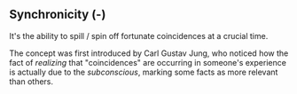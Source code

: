 ## Synchronicity (-)

It's the ability to spill / spin off fortunate coincidences at a crucial time.

The concept was first introduced by Carl Gustav Jung, who noticed how
the fact of _realizing_ that "coincidences" are occurring in someone's
experience is actually due to the _subconscious_, marking some facts as more
relevant than others.
